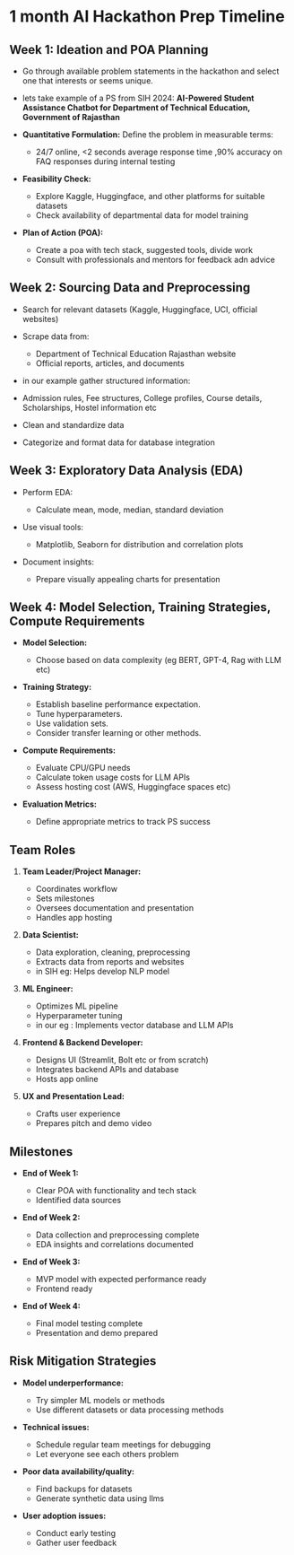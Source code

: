 # 1 month AI Hackathon Prep Timeline

## Week 1: Ideation and POA Planning

* Go through available problem statements in the hackathon and select one that interests or seems unique.
* lets take example of a PS from SIH 2024: **AI-Powered Student Assistance Chatbot for Department of Technical Education, Government of Rajasthan**

* **Quantitative Formulation:** Define the problem in measurable terms:

  * 24/7 online, <2 seconds average response time ,90% accuracy on FAQ responses during internal testing
* **Feasibility Check:**

  * Explore Kaggle, Huggingface, and other platforms for suitable datasets
  * Check availability of departmental data for model training
* **Plan of Action (POA):**

  * Create a poa with tech stack, suggested tools, divide work 
  * Consult with professionals and mentors for feedback adn advice

## Week 2: Sourcing Data and Preprocessing

* Search for relevant datasets (Kaggle, Huggingface, UCI, official websites)
* Scrape data from:

  * Department of Technical Education Rajasthan website
  * Official reports, articles, and documents
* in our example gather structured information:

* Admission rules,
   Fee structures,
   College profiles,
   Course details,
   Scholarships,
   Hostel information etc
* Clean and standardize data
* Categorize and format data for database integration

## Week 3: Exploratory Data Analysis (EDA)

* Perform EDA:

  * Calculate mean, mode, median, standard deviation
* Use visual tools:

  * Matplotlib, Seaborn for distribution and correlation plots
* Document insights:

  * Prepare visually appealing charts for presentation

## Week 4: Model Selection, Training Strategies, Compute Requirements

* **Model Selection:**

  * Choose based on data complexity (eg BERT, GPT-4, Rag with LLM etc)

* **Training Strategy:**

  * Establish baseline performance expectation.
  * Tune hyperparameters.
  * Use validation sets.
  * Consider transfer learning or other methods.

* **Compute Requirements:**

  * Evaluate CPU/GPU needs
  * Calculate token usage costs for LLM APIs
  * Assess hosting cost (AWS, Huggingface spaces etc)

* **Evaluation Metrics:**

  * Define appropriate metrics to track PS success

## Team Roles

1. **Team Leader/Project Manager:**

   * Coordinates workflow
   * Sets milestones
   * Oversees documentation and presentation
   * Handles app hosting

2. **Data Scientist:**

   * Data exploration, cleaning, preprocessing
   * Extracts data from reports and websites
   * in SIH eg: Helps develop NLP model

3. **ML Engineer:**

   * Optimizes ML pipeline
   * Hyperparameter tuning
   * in our eg : Implements vector database and LLM APIs

4. **Frontend & Backend Developer:**

   * Designs UI (Streamlit, Bolt etc or from scratch)
   * Integrates backend APIs and database
   * Hosts app online

5. **UX and Presentation Lead:**

   * Crafts user experience
   * Prepares pitch and demo video

## Milestones

* **End of Week 1:**

  * Clear POA with functionality and tech stack
  * Identified data sources

* **End of Week 2:**

  * Data collection and preprocessing complete
  * EDA insights and correlations documented 

* **End of Week 3:**

  * MVP model with expected performance ready
  * Frontend ready

* **End of Week 4:**

  * Final model testing complete
  * Presentation and demo prepared

## Risk Mitigation Strategies

* **Model underperformance:**

  * Try simpler ML models or methods 
  * Use different datasets or data processing methods

* **Technical issues:**

  * Schedule regular team meetings for debugging
  * Let everyone see each others problem

* **Poor data availability/quality:**

  * Find backups for datasets
  * Generate synthetic data using llms

* **User adoption issues:**

  * Conduct early testing
  * Gather user feedback
